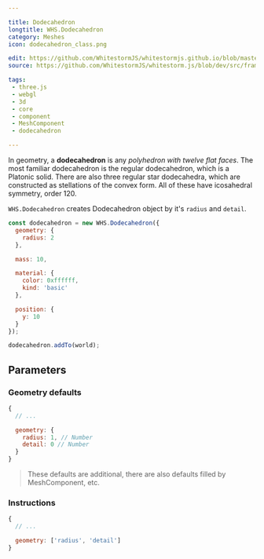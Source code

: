 ```yaml
---

title: Dodecahedron
longtitle: WHS.Dodecahedron
category: Meshes
icon: dodecahedron_class.png

edit: https://github.com/WhitestormJS/whitestormjs.github.io/blob/master/src/pages/docs/meshes/dodecahedron.md
source: https://github.com/WhitestormJS/whitestorm.js/blob/dev/src/framework/components/meshes/Dodecahedron.js

tags:
 - three.js
 - webgl
 - 3d
 - core
 - component
 - MeshComponent
 - dodecahedron

---
```



In geometry, a **dodecahedron** is any *polyhedron with twelve flat faces*. The most familiar dodecahedron is the regular dodecahedron, which is a Platonic solid. There are also three regular star dodecahedra, which are constructed as stellations of the convex form. All of these have icosahedral symmetry, order 120.

`WHS.Dodecahedron` creates Dodecahedron object by it's `radius` and `detail`.

```javascript
const dodecahedron = new WHS.Dodecahedron({
  geometry: {
    radius: 2
  },

  mass: 10,

  material: {
    color: 0xffffff,
    kind: 'basic'
  },

  position: {
    y: 10
  }
});

dodecahedron.addTo(world);
```

## Parameters
### Geometry defaults

```javascript
{
  // ...

  geometry: {
    radius: 1, // Number
    detail: 0 // Number
  }
}
```

> These defaults are additional, there are also defaults filled by MeshComponent, etc.

### Instructions

```javascript
{
  // ...

  geometry: ['radius', 'detail']
}
```

